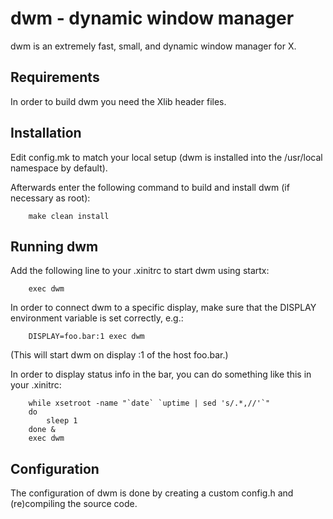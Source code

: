 # dwm - dynamic window manager
dwm is an extremely fast, small, and dynamic window manager for X.


## Requirements
In order to build dwm you need the Xlib header files.


Installation
------------
Edit config.mk to match your local setup (dwm is installed into
the /usr/local namespace by default).

Afterwards enter the following command to build and install dwm (if
necessary as root):

```
    make clean install
```


## Running dwm
Add the following line to your .xinitrc to start dwm using startx:

```
    exec dwm
```

In order to connect dwm to a specific display, make sure that
the DISPLAY environment variable is set correctly, e.g.:

```
    DISPLAY=foo.bar:1 exec dwm
```

(This will start dwm on display :1 of the host foo.bar.)

In order to display status info in the bar, you can do something
like this in your .xinitrc:

```
    while xsetroot -name "`date` `uptime | sed 's/.*,//'`"
    do
    	sleep 1
    done &
    exec dwm
```


## Configuration
The configuration of dwm is done by creating a custom config.h
and (re)compiling the source code.
